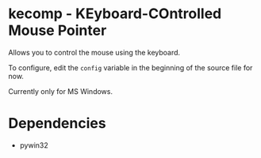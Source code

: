 kecomp - KEyboard-COntrolled Mouse Pointer
======

Allows you to control the mouse using the keyboard.

To configure, edit the ``config`` variable in the beginning of the source file for now.

Currently only for MS Windows.

Dependencies
======
* pywin32
